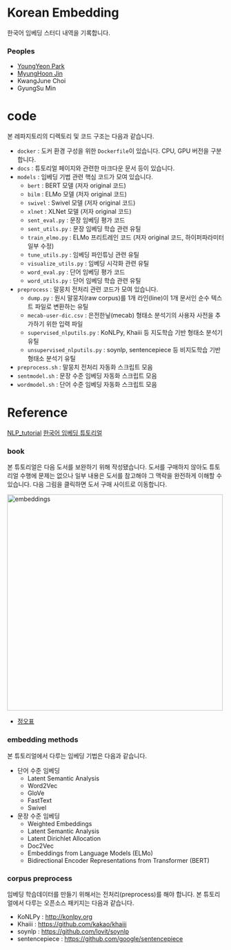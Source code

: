 # Korean Embedding
한국어 임베딩 스터디 내역을 기록합니다.

### Peoples
- [YoungYeon Park](https://github.com/pyy0715)
- [MyungHoon Jin](https://github.com/jinmang2)
- KwangJune Choi
- GyungSu Min

# code

본 레파지토리의 디렉토리 및 코드 구조는 다음과 같습니다.

- `docker` : 도커 환경 구성을 위한 `Dockerfile`이 있습니다. CPU, GPU 버전을 구분합니다.
- `docs` : 튜토리얼 페이지와 관련한 마크다운 문서 등이 있습니다.
- `models` : 임베딩 기법 관련 핵심 코드가 모여 있습니다.
  - `bert` : BERT 모델 (저자 original 코드)
  - `bilm` : ELMo 모델 (저자 original 코드)
  - `swivel` : Swivel 모델 (저자 original 코드)
  - `xlnet` : XLNet 모델 (저자 original 코드)
  - `sent_eval.py` : 문장 임베딩 평가 코드
  - `sent_utils.py` : 문장 임베딩 학습 관련 유틸
  - `train_elmo.py` : ELMo 프리트레인 코드 (저자 original 코드, 하이퍼파라미터 일부 수정)
  - `tune_utils.py` : 임베딩 파인튜닝 관련 유틸
  - `visualize_utils.py` : 임베딩 시각화 관련 유틸
  - `word_eval.py` : 단어 임베딩 평가 코드
  - `word_utils.py` : 단어 임베딩 학습 관련 유틸
- `preprocess` : 말뭉치 전처리 관련 코드가 모여 있습니다.
  - `dump.py` : 원시 말뭉치(raw corpus)를 1개 라인(line)이 1개 문서인 순수 텍스트 파일로 변환하는 유틸
  - `mecab-user-dic.csv` : 은전한닢(mecab) 형태소 분석기의 사용자 사전을 추가하기 위한 입력 파일
  - `supervised_nlputils.py` : KoNLPy, Khaiii 등 지도학습 기반 형태소 분석기 유틸
  - `unsupervised_nlputils.py` : soynlp, sentencepiece 등 비지도학습 기반 형태소 분석기 유틸
- `preprocess.sh` : 말뭉치 전처리 자동화 스크립트 모음
- `sentmodel.sh` : 문장 수준 임베딩 자동화 스크립트 모음
- `wordmodel.sh` : 단어 수준 임베딩 자동화 스크립트 모음


# Reference
[NLP_tutorial](https://github.com/graykode/nlp-tutorial?files=1')
[한국어 임베딩 튜토리얼](https://ratsgo.github.io/embedding/)

### book

본 튜토리얼은 다음 도서를 보완하기 위해 작성됐습니다. 도서를 구매하지 않아도 튜토리얼 수행에 문제는 없으나 일부 내용은 도서를 참고해야 그 맥락을 완전하게 이해할 수 있습니다. 다음 그림을 클릭하면 도서 구매 사이트로 이동합니다.

<a href="http://www.yes24.com/Product/Goods/78569687"><img src="https://i.imgur.com/j03ENCc.jpg" width="500px" title="embeddings" /></a>

- [정오표](https://ratsgo.github.io/embedding/notice.html)

### embedding methods

본 튜토리얼에서 다루는 임베딩 기법은 다음과 같습니다.

- 단어 수준 임베딩
  - Latent Semantic Analysis
  - Word2Vec
  - GloVe
  - FastText
  - Swivel
- 문장 수준 임베딩
  - Weighted Embeddings
  - Latent Semantic Analysis
  - Latent Dirichlet Allocation
  - Doc2Vec
  - Embeddings from Language Models (ELMo)
  - Bidirectional Encoder Representations from Transformer (BERT)

### corpus preprocess

임베딩 학습데이터를 만들기 위해서는 전처리(preprocess)를 해야 합니다. 본 튜토리얼에서 다루는 오픈소스 패키지는 다음과 같습니다.

- KoNLPy : http://konlpy.org
- Khaiii : https://github.com/kakao/khaiii
- soynlp : https://github.com/lovit/soynlp
- sentencepiece : https://github.com/google/sentencepiece
